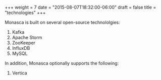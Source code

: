 +++
weight = 7
date = "2015-08-07T18:32:00-06:00"
draft = false
title = "technologies"
+++

Monasca is built on several open-source technololgies: <!--more-->

1. Kafka
2. Apache Storm
3. ZooKeeper
4. InfluxDB
5. MySQL

In addition, Monasca optionally supports the following:

1. Vertica
